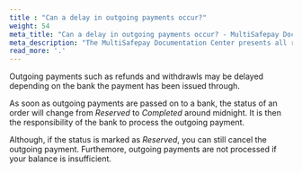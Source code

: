 ```yaml
---
title : "Can a delay in outgoing payments occur?"
weight: 54
meta_title: "Can a delay in outgoing payments occur? - MultiSafepay Docs"
meta_description: "The MultiSafepay Documentation Center presents all relevant information about our Plugins and API. You can also find support pages for payment methods, tools and general questions as well as the contact details of our Support and Integration Teams."
read_more: '.'
---
```


Outgoing payments such as refunds and withdrawls may be delayed depending on the bank the payment has been issued through.

As soon as outgoing payments are passed on to a bank, the status of an order will change from _Reserved_ to _Completed_ around midnight. It is then the responsibility of the bank to process the outgoing payment.

Although, if the status is marked as _Reserved_, you can still cancel the outgoing payment. Furthemore, outgoing payments are not processed if your balance is insufficient.